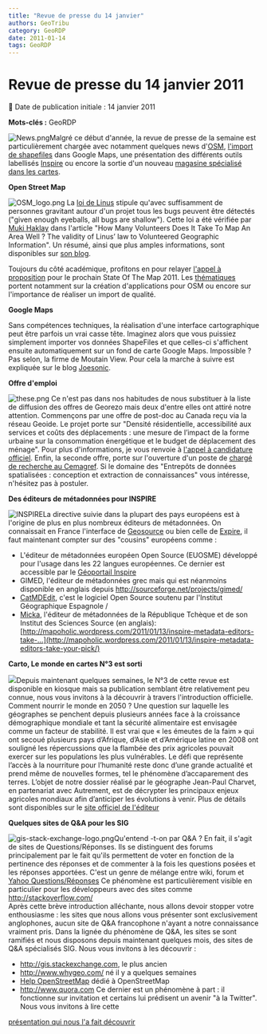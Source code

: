 ```yaml
---
title: "Revue de presse du 14 janvier"
authors: GeoTribu
category: GeoRDP
date: 2011-01-14
tags: GeoRDP
---
```


# Revue de presse du 14 janvier 2011


:calendar: Date de publication initiale : 14 janvier 2011

**Mots-clés :** GeoRDP


![News.png](https://cdn.geotribu.fr/img/internal/icons-rdp-news/news.png)Malgré ce début d'année, la revue de presse de la semaine est particulièrement chargée avec notamment quelques news d'[OSM](#osm), [l'import de shapefiles](#gmaps-shp) dans Google Maps, une présentation des différents outils labellisés [Inspire](#inspire) ou encore la sortie d'un nouveau [magasine spécialisé dans les cartes](#carto).


 **Open Street Map**

![OSM_logo.png](/sites/default/files/Tuto/img/Blog/OSM/OSM_logo.png) La [loi de Linus](http://en.wikipedia.org/wiki/Linus%27_Law) stipule qu'avec suffisamment de personnes gravitant autour d'un projet tous les bugs peuvent être détectés ("given enough eyeballs, all bugs are shallow"). Cette loi a été vérifiée par [Muki Haklay](http://povesham.wordpress.com/about/) dans l'article "How Many Volunteers Does It Take To Map An Area Well ? The validity of Linus’ law to Volunteered Geographic Information". Un résumé, ainsi que plus amples informations, sont disponibles sur [son blog](http://povesham.wordpress.com/2011/01/10/how-many-volunteers-does-it-take-to-map-an-area-well-the-validity-of-linus-law-to-volunteered-geographic-information/).

 Toujours du côté académique, profitons en pour relayer [l'appel à proposition](http://blog.osmfoundation.org/2011/01/03/call-for-papers-state-of-the-map-2011/) pour le prochain State Of The Map 2011. Les [thématiques](http://stateofthemap.org/call-for-papers/) portent notamment sur la création d'applications pour OSM ou encore sur l'importance de réaliser un import de qualité.


 **Google Maps**

 Sans compétences techniques, la réalisation d'une interface cartographique peut être parfois un vrai casse tête. Imaginez alors que vous puissiez simplement importer vos données ShapeFiles et que celles-ci s'affichent ensuite automatiquement sur un fond de carte Google Maps. Impossible ? Pas selon, la firme de Moutain View. Pour cela la marche à suivre est expliquée sur le blog [Joesonic](http://joesonic.com/blog/2011/01/12/import-shape-files-shp-into-google-maps-using-google-fusion-tables/).


 **Offre d'emploi**

![these.png](http://88.191.39.115/fabien/geotribu/logos/chapeau_these.png) Ce n'est pas dans nos habitudes de nous substituer à la liste de diffusion des offres de Georezo mais deux d'entre elles ont attiré notre attention. Commençons par une offre de post-doc au Canada reçu via la réseau Geoide. Le projet porte sur "Densité résidentielle, accessibilité aux services et coûts des déplacements : une mesure de l’impact de la forme urbaine sur la consommation énergétique et le budget de déplacement des ménage". Pour plus d'informations, je vous renvoie à [l'appel à candidature officiel](http://geotribu.net/sites/default/files/Tuto/img/Blog/divers/Appel%20de%20candidatures_Stage%20post-doctoral.pdf). Enfin, la seconde offre, porte sur l'ouverture d'un poste de [chargé de recherche au Cemagref](http://georezo.net/forum/viewtopic.php?id=71311). Si le domaine des "Entrepôts de données spatialisées : conception et extraction de connaissances" vous intéresse, n'hésitez pas à postuler.


 **Des éditeurs de métadonnées pour INSPIRE**

![INSPIRE](http://www.geotribu.net/sites/default/files/Tuto/img/Blog/logo_INSPIRE_130.gif)La directive suivie dans la plupart des pays européens est à l'origine de plus en plus nombreux éditeurs de métadonnées. On connaissait en France l'interface de [Geosource](http://trac.osgeo.org/geonetwork/wiki/GeoSource/Version23#a2.3.3) ou bien celle de [Expire](http://sourceforge.net/projects/expire/), il faut maintenant compter sur des "cousins" européens comme :

  * L'éditeur de métadonnées européen Open Source (EUOSME) développé pour l'usage dans les 22 langues européennes. Ce dernier est accessible par le [Géoportail Inspire](http://www.inspire-geoportal.eu/EUOSME/)
 * GIMED, l'éditeur de métadonnées grec mais qui est néanmoins disponible en anglais depuis <http://sourceforge.net/projects/gimed/>
 * [CatMDEdit](http://catmdedit.sourceforge.net), c'est le logiciel Open Source soutenu par l'Institut Géographique Espagnole /
 * [Micka](http://www.ccss.cz/en/?menuID=44&articleID=78&action=article&presenter=ArticleDetail), l'éditeur de métadonnées de la République Tchèque et de son Institut des Sciences
  Source (en anglais): [http://mapoholic.wordpress.com/2011/01/13/inspire-metadata-editors-take-...](http://mapoholic.wordpress.com/2011/01/13/inspire-metadata-editors-take-your-pick/)


 **Carto, Le monde en cartes N°3 est sorti**

![](http://www.geotribu.net/sites/default/files/Tuto/img/Blog/CARTO_03_couverture.jpg)Depuis maintenant quelques semaines, le N°3 de cette revue est disponible en kiosque mais sa publication semblant être relativement peu connue, nous vous invitons à la découvrir à travers l'introduction officielle.  
 Comment nourrir le monde en 2050 ? Une question sur laquelle les géographes se penchent depuis plusieurs années face à la croissance démographique mondiale et tant la sécurité alimentaire est envisagée comme un facteur de stabilité. Il est vrai que « les émeutes de la faim » qui ont secoué plusieurs pays d’Afrique, d’Asie et d’Amérique latine en 2008 ont souligné les répercussions que la flambée des prix agricoles pouvait exercer sur les populations les plus vulnérables. Le défi que représente l’accès à la nourriture pour l’humanité reste donc d’une grande actualité et prend même de nouvelles formes, tel le phénomène d’accaparement des terres. L’objet de notre dossier réalisé par le géographe Jean-Paul Charvet, en partenariat avec Autrement, est de décrypter les principaux enjeux agricoles mondiaux afin d’anticiper les évolutions à venir. Plus de détails sont disponibles sur le [site officiel de l'éditeur](http://www.carto-presse.com/?p=67)


 **Quelques sites de Q&A pour les SIG**

![gis-stack-exchange-logo.png](http://www.geotribu.net/sites/default/files/Tuto/img/Blog/gis-stack-exchange-logo.png)Qu'entend -t-on par Q&A ? En fait, il s'agit de sites de Questions/Réponses. Ils se distinguent des forums principalement par le fait qu'ils permettent de voter en fonction de la pertinence des réponses et de commenter à la fois les questions posées et les réponses apportées. C'est un genre de mélange entre wiki, forum et [Yahoo Questions/Réponses](http://fr.answers.yahoo.com/) Ce phénomène est particulièrement visible en particulier pour les développeurs avec des sites comme <http://stackoverflow.com/>  
 Après cette brève introduction alléchante, nous allons devoir stopper votre enthousiasme : les sites que nous allons vous présenter sont exclusivement anglophones, aucun site de Q&A francophone n'ayant a notre connaissance vraiment pris. Dans la lignée du phénomène de Q&A, les sites se sont ramifiés et nous disposons depuis maintenant quelques mois, des sites de Q&A spécialisés SIG. Nous vous invitons à les découvrir :

   + <http://gis.stackexchange.com>, le plus ancien
 + <http://www.whygeo.com/> né il y a quelques semaines
 + [Help OpenStreetMap](http://help.openstreetmap.org/) dédié à OpenStreetMap
 + <http://www.quora.com>
 Ce dernier est un phénomène à part : il fonctionne sur invitation et certains lui prédisent un avenir "à la Twitter". Nous vous invitons à lire cette

  [présentation qui nous l'a fait découvrir](http://clementvouillon.com/2010/12/31/une-selection-de-sujets-a-suivre-sur-quora/)
